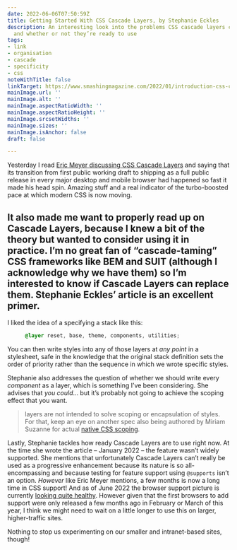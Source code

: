 ```yaml
---
date: 2022-06-06T07:50:59Z
title: Getting Started With CSS Cascade Layers, by Stephanie Eckles
description: An interesting look into the problems CSS cascade layers could solve,
  and whether or not they’re ready to use
tags:
- link
- organisation
- cascade
- specificity
- css
noteWithTitle: false
linkTarget: https://www.smashingmagazine.com/2022/01/introduction-css-cascade-layers/
mainImage.url: ''
mainImage.alt: ''
mainImage.aspectRatioWidth: ''
mainImage.aspectRatioHeight: ''
mainImage.srcsetWidths: ''
mainImage.sizes: ''
mainImage.isAnchor: false
draft: false

---
```

Yesterday I read [Eric Meyer discussing CSS Cascade Layers](https://aneventapart.com/news/post/looking-ahead-june-2022) and saying that its transition from first public working draft to shipping as a full public release in every major desktop and mobile browser had happened so fast it made his head spin. Amazing stuff and a real indicator of the turbo-boosted pace at which modern CSS is now moving. 

It also made me want to properly read up on Cascade Layers, because I knew a bit of the theory but wanted to consider using it in practice. I’m no great fan of “cascade-taming” CSS frameworks like BEM and SUIT (although I acknowledge why we have them) so I’m interested to know if Cascade Layers can replace them. Stephanie Eckles’ article is an excellent primer.
---

I liked the idea of a specifying a stack like this:

<figure>
  
``` css
@layer reset, base, theme, components, utilities;
```
  
</figure>

You can then write styles into any of those layers at _any point_ in a stylesheet, safe in the knowledge that the original stack definition sets the order of priority rather than the sequence in which we wrote specific styles.

Stephanie also addresses the question of whether we should write every _component_ as a layer, which is something I’ve been considering. She advises that _you could_… but it’s probably not going to achieve the scoping effect that you want.

> layers are not intended to solve scoping or encapsulation of styles. For that, keep an eye on another spec also being authored by Miriam Suzanne for actual [native CSS scoping](https://css.oddbird.net/scope/explainer/).

Lastly, Stephanie tackles how ready Cascade Layers are to use right now. At the time she wrote the article – January 2022 – the feature wasn’t widely supported. She mentions that unfortunately Cascade Layers can’t really be used as a progressive enhancement because its nature is so all-encompassing and because testing for feature support using `@supports` isn’t an option. _However_ like Eric Meyer mentions, a few months is now a long time in CSS support! And as of June 2022 the browser support picture is currently [looking quite healthy](https://caniuse.com/?search=cascade%20layers). However given that the first browsers to add support were only released a few months ago in February or March of this year, I think we might need to wait on a little longer to use this on larger, higher-traffic sites. 

Nothing to stop us experimenting on our smaller and intranet-based sites, though!
